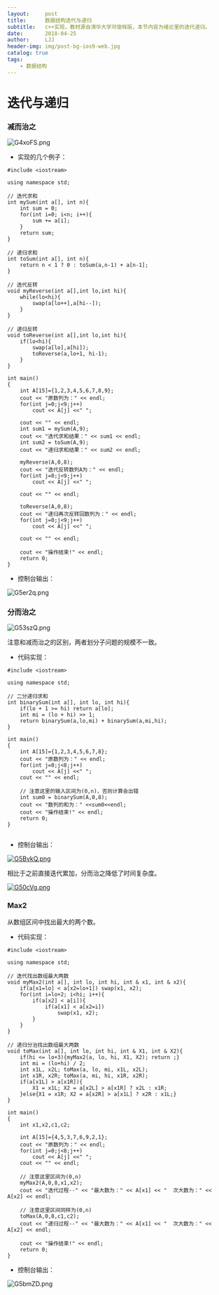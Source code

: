 ```yaml
---
layout:     post
title:      数据结构迭代与递归
subtitle:   c++实现，教材源自清华大学邓俊辉版，本节内容为绪论里的迭代递归。
date:       2018-04-25
author:     LJJ
header-img: img/post-bg-ios9-web.jpg
catalog: true
tags:
    - 数据结构
---
```


# 迭代与递归

### 减而治之

![G4xoFS.png](https://s1.ax1x.com/2020/04/09/G4xoFS.png)

- 实现的几个例子：

```
#include <iostream>

using namespace std;

// 迭代求和
int mySum(int a[], int n){
    int sum = 0;
    for(int i=0; i<n; i++){
        sum += a[i];
    }
    return sum;
}

// 递归求和
int toSum(int a[], int n){
    return n < 1 ? 0 : toSum(a,n-1) + a[n-1];
}

// 迭代反转
void myReverse(int a[],int lo,int hi){
    while(lo<hi){
        swap(a[lo++],a[hi--]);
    }
}

// 递归反转
void toReverse(int a[],int lo,int hi){
    if(lo<hi){
        swap(a[lo],a[hi]);
        toReverse(a,lo+1, hi-1);
    }
}

int main()
{
    int A[15]={1,2,3,4,5,6,7,8,9};
    cout << "原数列为：" << endl;
    for(int j=0;j<9;j++)
        cout << A[j] <<" ";

    cout << "" << endl;
    int sum1 = mySum(A,9);
    cout << "迭代求和结果：" << sum1 << endl;
    int sum2 = toSum(A,9);
    cout << "递归求和结果：" << sum2 << endl;

    myReverse(A,0,8);
    cout << "迭代反转数列A为：" << endl;
    for(int j=0;j<9;j++)
        cout << A[j] <<" ";

    cout << "" << endl;

    toReverse(A,0,8);
    cout << "递归再次反转回数列为：" << endl;
    for(int j=0;j<9;j++)
        cout << A[j] <<" ";

    cout << "" << endl;

    cout << "操作结束!" << endl;
    return 0;
}
```

- 控制台输出：

![G5er2q.png](https://s1.ax1x.com/2020/04/09/G5er2q.png)

### 分而治之

![G53szQ.png](https://s1.ax1x.com/2020/04/09/G53szQ.png)

注意和减而治之的区别，两者划分子问题的规模不一致。

- 代码实现：

```
#include <iostream>

using namespace std;

// 二分递归求和
int binarySum(int a[], int lo, int hi){
    if(lo + 1 >= hi) return a[lo];
    int mi = (lo + hi) >> 1;
    return binarySum(a,lo,mi) + binarySum(a,mi,hi);
}

int main()
{
    int A[15]={1,2,3,4,5,6,7,8};
    cout << "原数列为：" << endl;
    for(int j=0;j<8;j++)
        cout << A[j] <<" ";
    cout << "" << endl;

    // 注意这里的输入区间为(0,n)，否则计算会出错
    int sum0 = binarySum(A,0,8);
    cout << "数列的和为：" <<sum0<<endl;
    cout << "操作结束!" << endl;
    return 0;
}


```

- 控制台输出：

[![G5BvkQ.png](https://s1.ax1x.com/2020/04/09/G5BvkQ.png)](https://imgchr.com/i/G5BvkQ)

相比于之前直接迭代累加，分而治之降低了时间复杂度。

[![G50cVg.png](https://s1.ax1x.com/2020/04/09/G50cVg.png)](https://imgchr.com/i/G50cVg)

### Max2

从数组区间中找出最大的两个数。

- 代码实现：

```
#include <iostream>

using namespace std;

// 迭代找出数组最大两数
void myMax2(int a[], int lo, int hi, int & x1, int & x2){
    if(a[x1=lo] < a[x2=lo+1]) swap(x1, x2);
    for(int i=lo+2; i<hi; i++){
        if(a[x2] < a[i]){
            if(a[x1] < a[x2=i])
                swap(x1, x2);
        }
    }
}

// 递归分治找出数组最大两数
void toMax(int a[], int lo, int hi, int & X1, int & X2){
    if(hi <= lo+3){myMax2(a, lo, hi, X1, X2); return ;}
    int mi = (lo+hi) / 2;
    int x1L, x2L; toMax(a, lo, mi, x1L, x2L);
    int x1R, x2R; toMax(a, mi, hi, x1R, x2R);
    if(a[x1L] > a[x1R]){
        X1 = x1L; X2 = a[x2L] > a[x1R] ? x2L : x1R;
    }else{X1 = x1R; X2 = a[x2R] > a[x1L] ? x2R : x1L;}
}

int main()
{
    int x1,x2,c1,c2;

    int A[15]={4,5,3,7,6,9,2,1};
    cout << "原数列为：" << endl;
    for(int j=0;j<8;j++)
        cout << A[j] <<" ";
    cout << "" << endl;

    // 注意这里区间为(0,n)
    myMax2(A,0,8,x1,x2);
    cout << "迭代过程--" << "最大数为：" << A[x1] << "  次大数为：" << A[x2] << endl;

    // 注意这里区间同样为(0,n)
    toMax(A,0,8,c1,c2);
    cout << "递归过程--" << "最大数为：" << A[x1] << "  次大数为：" << A[x2] << endl;

    cout << "操作结束!" << endl;
    return 0;
}
```

- 控制台输出：

![G5bmZD.png](https://s1.ax1x.com/2020/04/09/G5bmZD.png)